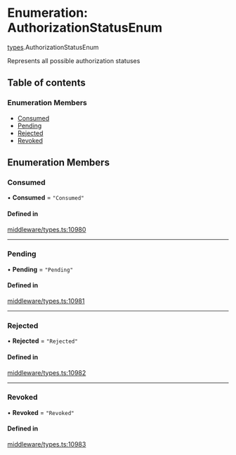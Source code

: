 # Enumeration: AuthorizationStatusEnum

[types](../wiki/types).AuthorizationStatusEnum

Represents all possible authorization statuses

## Table of contents

### Enumeration Members

- [Consumed](../wiki/types.AuthorizationStatusEnum#consumed)
- [Pending](../wiki/types.AuthorizationStatusEnum#pending)
- [Rejected](../wiki/types.AuthorizationStatusEnum#rejected)
- [Revoked](../wiki/types.AuthorizationStatusEnum#revoked)

## Enumeration Members

### Consumed

• **Consumed** = ``"Consumed"``

#### Defined in

[middleware/types.ts:10980](https://github.com/PolymeshAssociation/polymesh-sdk/blob/079537ad/src/middleware/types.ts#L10980)

___

### Pending

• **Pending** = ``"Pending"``

#### Defined in

[middleware/types.ts:10981](https://github.com/PolymeshAssociation/polymesh-sdk/blob/079537ad/src/middleware/types.ts#L10981)

___

### Rejected

• **Rejected** = ``"Rejected"``

#### Defined in

[middleware/types.ts:10982](https://github.com/PolymeshAssociation/polymesh-sdk/blob/079537ad/src/middleware/types.ts#L10982)

___

### Revoked

• **Revoked** = ``"Revoked"``

#### Defined in

[middleware/types.ts:10983](https://github.com/PolymeshAssociation/polymesh-sdk/blob/079537ad/src/middleware/types.ts#L10983)
